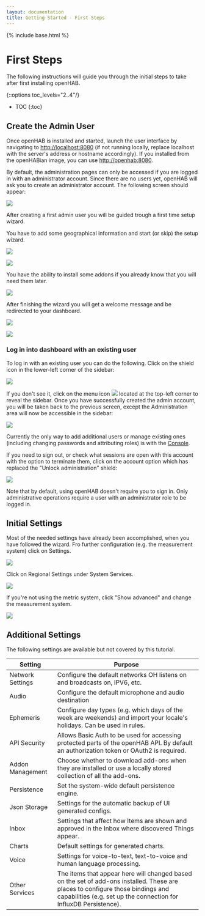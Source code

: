 ```yaml
---
layout: documentation
title: Getting Started - First Steps
---
```


{% include base.html %}

# First Steps

The following instructions will guide you through the initial steps to take after first installing openHAB.

{::options toc_levels="2..4"/}

- TOC
{:toc}

## Create the Admin User
Once openHAB is installed and started, launch the user interface by navigating to [http://localhost:8080]() (if not running locally, replace localhost with the server's address or hostname accordingly).
If you installed from the openHABian image, you can use [http://openhab:8080]().

By default, the administration pages can only be accessed if you are logged in with an administrator account.
Since there are no users yet, openHAB will ask you to create an administrator account.
The following screen should appear:

![](images/create_user.png)

After creating a first admin user you will be guided trough a first time setup wizard.

You have to add some geographical information and start (or skip) the setup wizard.

![](images/wizard_geo.png)

![](images/wizard_location.png)

You have the ability to install some addons if you already know that you will need them later.

![](images/wizard_addons.png)

After finishing the wizard you will get a welcome message and be redirected to your dashboard.

![](images/wizard_welcome.png)

![](images/welcome_page.png)

### Log in into dashboard with an existing user

To log in with an existing user you can do the following.
Click on the shield icon in the lower-left corner of the sidebar:

![](images/shield.png)

If you don't see it, click on the menu icon ![](menu_icon.png) located at the top-left corner to reveal the sidebar.
Once you have successfully created the admin account, you will be taken back to the previous screen, except the Administration area will now be accessible in the sidebar:

![](images/administrator.png)

Currently the only way to add additional users or manage existing ones (including changing passwords and attributing roles) is with the [Console]({{base}}/administration/console.html).

If you need to sign out, or check what sessions are open with this account with the option to terminate them, click on the account option which has replaced the "Unlock administration" shield:

![](images/account_option.png)

Note that by default, using openHAB doesn't require you to sign in.
Only administrative operations require a user with an administrator role to be logged in.

## Initial Settings

Most of the needed settings have already been accomplished, when you have followed the wizard.
Fro further configuration (e.g. the measurement system) click on Settings.

![](images/initial_settings.png)

Click on Regional Settings under System Services.

![](images/regional_settings.png)

If you're not using the metric system, click "Show advanced" and change the measurement system.

![](images/units_settings.png)

## Additional Settings
The following settings are available but not covered by this tutorial.

Setting | Purpose
-|-
Network Settings | Configure the default networks OH listens on and broadcasts on, IPV6, etc.
Audio | Configure the default microphone and audio destination
Ephemeris | Configure day types (e.g. which days of the week are weekends) and import your locale's holidays. Can be used in rules.
API Security | Allows Basic Auth to be used for accessing protected parts of the openHAB API. By default an authorization token or OAuth2 is required.
Addon Management | Choose whether to download add-ons when they are installed or use a locally stored collection of all the add-ons.
Persistence | Set the system-wide default persistence engine.
Json Storage | Settings for the automatic backup of UI generated configs.
Inbox | Settings that affect how Items are shown and approved in the Inbox where discovered Things appear.
Charts | Default settings for generated charts.
Voice | Settings for voice-to-text, text-to-voice and human language processing.
Other Services | The items that appear here will changed based on the set of add-ons installed. These are places to configure those bindings and capabilities (e.g. set up the connection for InfluxDB Persistence).
